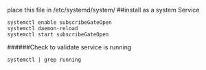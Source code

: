place this file in /etc/systemd/system/
##install as a system Service
```
systemctl enable subscribeGateOpen
systemctl daemon-reload
systemctl start subscribeGateOpen
```

######Check to validate service is running
```
systemctl | grep running
```
